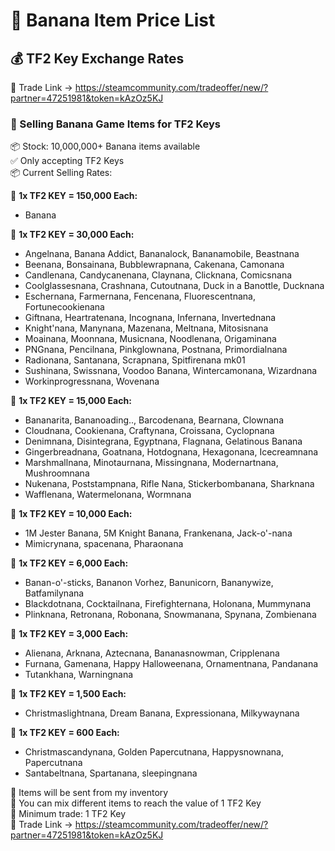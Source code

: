 # 🎯 Banana Item Price List  
## 💰 TF2 Key Exchange Rates

🔗 Trade Link → https://steamcommunity.com/tradeoffer/new/?partner=47251981&token=kAzOz5KJ

### 🎯 Selling Banana Game Items for TF2 Keys  
📦 Stock: 10,000,000+ Banana items available  
✅ Only accepting TF2 Keys  
📦 Current Selling Rates:

🔸 **1x TF2 KEY = 150,000 Each:**  
- Banana

🔸 **1x TF2 KEY = 30,000 Each:**  
- Angelnana, Banana Addict, Bananalock, Bananamobile, Beastnana  
- Beenana, Bonsainana, Bubblewrapnana, Cakenana, Camonana  
- Candlenana, Candycanenana, Claynana, Clicknana, Comicsnana  
- Coolglassesnana, Crashnana, Cutoutnana, Duck in a Banottle, Ducknana  
- Eschernana, Farmernana, Fencenana, Fluorescentnana, Fortunecookienana  
- Giftnana, Heartratenana, Incognana, Infernana, Invertednana  
- Knight'nana, Manynana, Mazenana, Meltnana, Mitosisnana  
- Moainana, Moonnana, Musicnana, Noodlenana, Origaminana  
- PNGnana, Pencilnana, Pinkglownana, Postnana, Primordialnana  
- Radionana, Santanana, Scrapnana, Spitfirenana mk01  
- Sushinana, Swissnana, Voodoo Banana, Wintercamonana, Wizardnana  
- Workinprogressnana, Wovenana

🔸 **1x TF2 KEY = 15,000 Each:**  
- Bananarita, Bananoading.., Barcodenana, Bearnana, Clownana
- Cloudnana, Cookienana, Craftynana, Croissana, Cyclopnana
- Denimnana, Disintegrana, Egyptnana, Flagnana, Gelatinous Banana
- Gingerbreadnana, Goatnana, Hotdognana, Hexagonana, Icecreamnana
- Marshmallnana, Minotaurnana, Missingnana, Modernartnana, Mushroomnana 
- Nukenana, Poststampnana, Rifle Nana, Stickerbombanana, Sharknana
- Wafflenana, Watermelonana, Wormnana

🔸 **1x TF2 KEY = 10,000 Each:**  
- 1M Jester Banana, 5M Knight Banana, Frankenana, Jack-o'-nana  
- Mimicrynana, spacenana, Pharaonana

🔸 **1x TF2 KEY = 6,000 Each:**  
- Banan-o'-sticks, Bananon Vorhez, Banunicorn, Bananywize, Batfamilynana  
- Blackdotnana, Cocktailnana, Firefighternana, Holonana, Mummynana  
- Plinknana, Retronana, Robonana, Snowmanana, Spynana, Zombienana

🔸 **1x TF2 KEY = 3,000 Each:**  
- Alienana, Arknana, Aztecnana, Bananasnowman, Cripplenana  
- Furnana, Gamenana, Happy Halloweenana, Ornamentnana, Pandanana  
- Tutankhana, Warningnana

🔸 **1x TF2 KEY = 1,500 Each:**  
- Christmaslightnana, Dream Banana, Expressionana, Milkywaynana

🔸 **1x TF2 KEY = 600 Each:**  
- Christmascandynana, Golden Papercutnana, Happysnownana, Papercutnana  
- Santabeltnana, Spartanana, sleepingnana

💼 Items will be sent from my inventory  
📌 You can mix different items to reach the value of 1 TF2 Key  
📌 Minimum trade: 1 TF2 Key  
🔗 Trade Link → https://steamcommunity.com/tradeoffer/new/?partner=47251981&token=kAzOz5KJ
